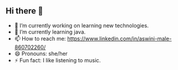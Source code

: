 ## Hi there 👋

- 🔭 I’m currently working on learning new technologies.
- 🌱 I’m currently learning java.
- 📫 How to reach me: https://www.linkedin.com/in/aswini-male-860702260/
- 😄 Pronouns: she/her
- ⚡ Fun fact: I like listening to music.

